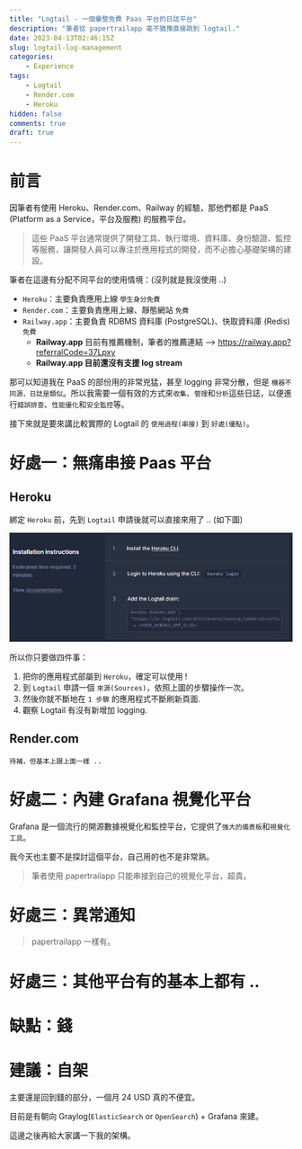 ```yaml
---
title: "Logtail - 一個彙整免費 Paas 平台的日誌平台"
description: "筆者從 papertrailapp 毫不猶豫直接跳到 logtail."
date: 2023-04-13T02:46:15Z
slug: logtail-log-management
categories:
    - Experience
tags:
    - Logtail
    - Render.com
    - Heroku
hidden: false
comments: true
draft: true
---
```


# 前言

因筆者有使用 Heroku、Render.com、Railway 的經驗，那他們都是 PaaS (Platform as a Service，平台及服務) 的服務平台。

> 這些 PaaS 平台通常提供了開發工具、執行環境、資料庫、身份驗證、監控等服務，讓開發人員可以專注於應用程式的開發，而不必擔心基礎架構的建設。

筆者在這邊有分配不同平台的使用情境：(沒列就是我沒使用 ..)

- `Heroku`：主要負責應用上線 `學生身分免費`
- `Render.com`：主要負責應用上線、靜態網站 `免費`
- `Railway.app`：主要負責 RDBMS 資料庫 (PostgreSQL)、快取資料庫 (Redis) `免費`
  - **Railway.app** 目前有推薦機制，筆者的推薦連結 --> https://railway.app?referralCode=37Lpxy
  - **Railway.app 目前還沒有支援 log stream**

那可以知道我在 PaaS 的部份用的非常兇猛，甚至 logging 非常分散，但是 `機器不同源，日誌是類似`。所以我需要一個有效的方式來`收集`、`管理`和`分析`這些日誌，以便進行`錯誤排查`、`性能優化`和`安全監控`等。

接下來就是要來講比較實際的 Logtail 的 `使用過程(串接)` 到 `好處(優點)`。

# 好處一：無痛串接 Paas 平台

## Heroku

綁定 `Heroku` 前，先到 `Logtail` 申請後就可以直接來用了 .. (如下圖)

![綁定的過程](/images/20230413_logtail/01.png)

所以你只要做四件事：

1. 把你的應用程式部屬到 `Heroku`，確定可以使用 !
2. 到 `Logtail` 申請一個 `來源(Sources)`，依照上圖的步驟操作一次。
3. 然後你就不斷地在 `1 步驟` 的應用程式不斷刷新頁面.
4. 觀察 Logtail 有沒有新增加 logging.


## Render.com

```
待補，但基本上跟上面一樣 ..
```

# 好處二：內建 Grafana 視覺化平台

Grafana 是一個流行的開源數據視覺化和監控平台，它提供了`強大的儀表板`和`視覺化工具`。

我今天也主要不是探討這個平台，自己用的也不是非常熟。

> 筆者使用 papertrailapp 只能串接到自己的視覺化平台，超貴。

# 好處三：異常通知

> papertrailapp 一樣有。

# 好處三：其他平台有的基本上都有 ..


# 缺點：錢


# 建議：自架

主要還是回到錢的部分，一個月 24 USD 真的不便宜。

目前是有朝向 Graylog(`ElasticSearch` or `OpenSearch`) + Grafana 來建。

這邊之後再給大家講一下我的架構。